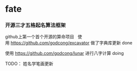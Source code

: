 # fate #
### 开源三才五格起名算法框架 ###
github上第一个首个开源的算命项目
 
使用 https://github.com/godcong/excavator 做了字典库更新 done  

使用 https://github.com/godcong/lunar 进行八字计算 doing  

TODO：
姓名学笔画更新

